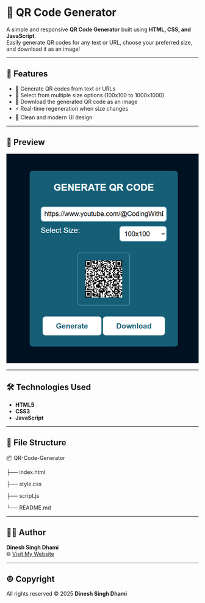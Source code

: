 # 🔲 QR Code Generator

A simple and responsive **QR Code Generator** built using **HTML, CSS, and JavaScript**.  
Easily generate QR codes for any text or URL, choose your preferred size, and download it as an image!

---

## 🚀 Features

- 📝 Generate QR codes from text or URLs  
- 📏 Select from multiple size options (100x100 to 1000x1000)  
- 💾 Download the generated QR code as an image  
- ⚡ Real-time regeneration when size changes  
- 🎨 Clean and modern UI design  

---

## 📸 Preview

![QR Code Preview](qrcodegen.png)  

---

## 🛠️ Technologies Used

- **HTML5**   
- **CSS3**  
- **JavaScript**

---

## 📂 File Structure

📦 QR-Code-Generator

├── index.html

├── style.css

├── script.js

└── README.md

---

## 👨‍💻 Author

**Dinesh Singh Dhami**  
🌐 [Visit My Website](https://dineshsinghdhami.com.np)

---

## ©️ Copyright

All rights reserved © 2025 **Dinesh Singh Dhami**
